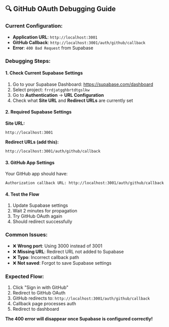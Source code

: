## 🔍 **GitHub OAuth Debugging Guide**

### **Current Configuration:**
- **Application URL**: `http://localhost:3001`
- **GitHub Callback**: `http://localhost:3001/auth/github/callback`
- **Error**: `400 Bad Request` from Supabase

### **Debugging Steps:**

#### **1. Check Current Supabase Settings**
1. Go to your Supabase Dashboard: https://supabase.com/dashboard
2. Select project: `frrdjatgghbrtdtgslkw` 
3. Go to **Authentication** → **URL Configuration**
4. Check what **Site URL** and **Redirect URLs** are currently set

#### **2. Required Supabase Settings**
**Site URL:**
```
http://localhost:3001
```

**Redirect URLs (add this):**
```
http://localhost:3001/auth/github/callback
```

#### **3. GitHub App Settings**
Your GitHub app should have:
```
Authorization callback URL: http://localhost:3001/auth/github/callback
```

#### **4. Test the Flow**
1. Update Supabase settings
2. Wait 2 minutes for propagation
3. Try GitHub OAuth again
4. Should redirect successfully

### **Common Issues:**
- ❌ **Wrong port**: Using 3000 instead of 3001
- ❌ **Missing URL**: Redirect URL not added to Supabase
- ❌ **Typo**: Incorrect callback path
- ❌ **Not saved**: Forgot to save Supabase settings

### **Expected Flow:**
1. Click "Sign in with GitHub"
2. Redirect to GitHub OAuth
3. GitHub redirects to: `http://localhost:3001/auth/github/callback`
4. Callback page processes auth
5. Redirect to dashboard

**The 400 error will disappear once Supabase is configured correctly!**
